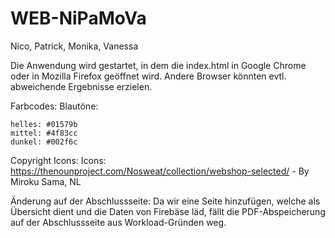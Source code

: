 # WEB-NiPaMoVa
Nico, Patrick, Monika, Vanessa

Die Anwendung wird gestartet, in dem die index.html in Google Chrome oder in Mozilla Firefox geöffnet wird. Andere Browser könnten evtl. abweichende Ergebnisse erzielen.

Farbcodes:
    Blautöne:
    
    helles: #01579b
    mittel: #4f83cc
    dunkel: #002f6c

Copyright Icons:
Icons:   https://thenounproject.com/Nosweat/collection/webshop-selected/  -  By Miroku Sama, NL 

Änderung auf der Abschlussseite:
Da wir eine Seite hinzufügen, welche als Übersicht dient und die Daten von Firebäse läd, fällt die PDF-Abspeicherung auf der Abschlussseite aus Workload-Gründen weg.
